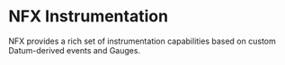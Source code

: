 # NFX Instrumentation

 NFX provides a rich set of instrumentation capabilities based on custom Datum-derived events and Gauges.
 
 
 

 